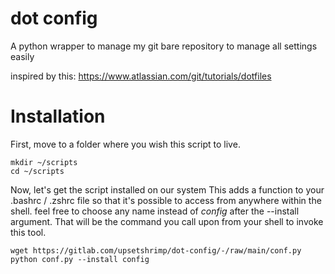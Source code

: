 # dot config

A python wrapper to manage my git bare repository to manage all settings easily

inspired by this: https://www.atlassian.com/git/tutorials/dotfiles

# Installation
First, move to a folder where you wish this script to live.
```
mkdir ~/scripts
cd ~/scripts
```
Now, let's get the script installed on our system
This adds a function to your .bashrc / .zshrc file
so that it's possible to access from anywhere within the shell.
feel free to choose any name instead of _config_ after the --install argument.
That will be the command you call upon from your shell to invoke this tool.
```
wget https://gitlab.com/upsetshrimp/dot-config/-/raw/main/conf.py
python conf.py --install config

```
